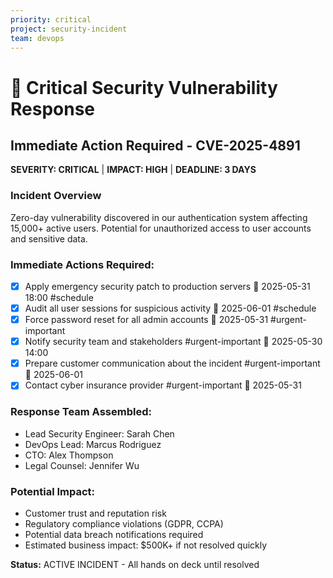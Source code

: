 ```yaml
---
priority: critical
project: security-incident
team: devops
---
```


# 🚨 Critical Security Vulnerability Response

## Immediate Action Required - CVE-2025-4891

**SEVERITY: CRITICAL** | **IMPACT: HIGH** | **DEADLINE: 3 DAYS**

### Incident Overview
Zero-day vulnerability discovered in our authentication system affecting 15,000+ active users. Potential for unauthorized access to user accounts and sensitive data.

### Immediate Actions Required:
- [x] Apply emergency security patch to production servers  📅 2025-05-31 18:00 #schedule
- [x] Audit all user sessions for suspicious activity  📅 2025-06-01 #schedule
- [x] Force password reset for all admin accounts  📅 2025-05-31 #urgent-important
- [x] Notify security team and stakeholders #urgent-important 📅 2025-05-30 14:00
- [x] Prepare customer communication about the incident #urgent-important 📅 2025-06-01
- [x] Contact cyber insurance provider #urgent-important 📅 2025-05-31

### Response Team Assembled:
- Lead Security Engineer: Sarah Chen
- DevOps Lead: Marcus Rodriguez  
- CTO: Alex Thompson
- Legal Counsel: Jennifer Wu

### Potential Impact:
- Customer trust and reputation risk
- Regulatory compliance violations (GDPR, CCPA)
- Potential data breach notifications required
- Estimated business impact: $500K+ if not resolved quickly

**Status:** ACTIVE INCIDENT - All hands on deck until resolved